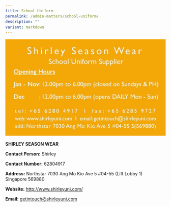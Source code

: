 ```yaml
---
title: School Uniform
permalink: /admin-matters/school-uniform/
description: ""
variant: markdown
---
```

![](/images/Shirley_Seasonwear.jpg)

**SHIRLEY SEASON WEAR**

**Contact Person:** Shirley

**Contact Number:** 62804917

**Address:** Northstar 7030 Ang Mo Kio Ave 5 #04-55 (Lift Lobby 1) <br>Singapore 569880  

**Website:**&nbsp;http://www.shirleyuni.com/ 

**Email:** getintouch@shirleyuni.com